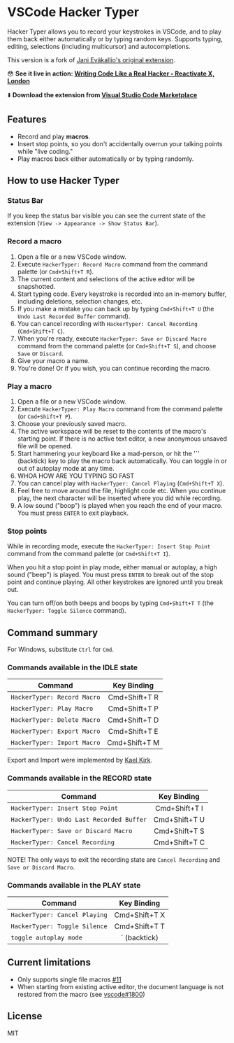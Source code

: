 # VSCode Hacker Typer

Hacker Typer allows you to record your keystrokes in VSCode, and to play them back either automatically or by typing random keys. Supports typing, editing, selections (including multicursor) and autocompletions.

This version is a fork of [Jani Eväkallio's original extension](https://github.com/jevakallio/vscode-hacker-typer).

😳 **See it live in action: [Writing Code Like a Real Hacker - Reactivate X, London](https://www.youtube.com/watch?v=ulnC-SDBDKE)**

⬇️ **Download the extension from [Visual Studio Code Marketplace](https://marketplace.visualstudio.com/items?itemName=nodename.vscode-hacker-typer-fork)**

## Features

- Record and play **macros**.
- Insert stop points, so you don't accidentally overrun your talking points while "live coding."
- Play macros back either automatically or by typing randomly.

## How to use Hacker Typer

### Status Bar

  If you keep the status bar visible you can see the current state of the extension
(`View -> Appearance -> Show Status Bar`).

### Record a macro

1. Open a file or a new VSCode window.
2. Execute `HackerTyper: Record Macro` command from the command palette (or `Cmd+Shift+T R`).
3. The current content and selections of the active editor will be snapshotted.
4. Start typing code. Every keystroke is recorded into an in-memory buffer, including deletions, selection changes, etc.
5. If you make a mistake you can back up by typing `Cmd+Shift+T U` (the `Undo Last Recorded Buffer` command).
6. You can cancel recording with `HackerTyper: Cancel Recording` (`Cmd+Shift+T C`).
7. When you're ready, execute `HackerTyper: Save or Discard Macro` command from the command palette (or `Cmd+Shift+T S`),
  and choose `Save` or `Discard`.
8. Give your macro a name.
9. You're done! Or if you wish, you can continue recording the macro.

### Play a macro

1. Open a file or a new VSCode window.
2. Execute `HackerTyper: Play Macro` command from the command palette (or `Cmd+Shift+T P`).
3. Choose your previously saved macro.
4. The active workspace will be reset to the contents of the macro's starting point. If there is no active text editor, a new anonymous unsaved file will be opened.
5. Start hammering your keyboard like a mad-person, or hit the '`' (backtick) key to play the macro back automatically.
You can toggle in or out of autoplay mode at any time.
6. WHOA HOW ARE YOU TYPING SO FAST
7. You can cancel play with `HackerTyper: Cancel Playing` (`Cmd+Shift+T X`).
8. Feel free to move around the file, highlight code etc. When you continue play, the next character will be inserted where you did while recording.
9. A low sound ("boop") is played when you reach the end of your macro. You must press `ENTER` to exit playback. 

### Stop points

While in recording mode, execute the `HackerTyper: Insert Stop Point` command from the command palette (or `Cmd+Shift+T I`).

When you hit a stop point in play mode, either manual or autoplay, a high sound ("beep") is played. You must press `ENTER` to break out of the stop point and continue playing. All other keystrokes are ignored until you break out.

You can turn off/on both beeps and boops by typing `Cmd+Shift+T T` (the `HackerTyper: Toggle Silence` command).

## Command summary

For Windows, substitute `Ctrl` for `Cmd`.

### Commands available in the IDLE state

| Command | Key Binding |
|-----------|:-----------:|
| `HackerTyper: Record Macro` | Cmd+Shift+T R |
| `HackerTyper: Play Macro`   | Cmd+Shift+T P |
| `HackerTyper: Delete Macro` | Cmd+Shift+T D |
| `HackerTyper: Export Macro` | Cmd+Shift+T E |
| `HackerTyper: Import Macro` | Cmd+Shift+T M |

Export and Import were implemented by [Kael Kirk](https://github.com/Kaelinator). 

### Commands available in the RECORD state

| Command | Key Binding |
|-----------|:-----------:|
| `HackerTyper: Insert Stop Point` | Cmd+Shift+T I |
| `HackerTyper: Undo Last Recorded Buffer` | Cmd+Shift+T U |
| `HackerTyper: Save or Discard Macro` | Cmd+Shift+T S |
| `HackerTyper: Cancel Recording` | Cmd+Shift+T C |

NOTE! The only ways to exit the recording state are `Cancel Recording` and `Save or Discard Macro`.

### Commands available in the PLAY state

| Command | Key Binding |
|-----------|:-----------:|
| `HackerTyper: Cancel Playing` |  Cmd+Shift+T X |
| `HackerTyper: Toggle Silence` |  Cmd+Shift+T T |
| `toggle autoplay mode` |  ` (backtick) |

## Current limitations

- Only supports single file macros [#11](https://github.com/jevakallio/vscode-hacker-typer/issues/11)
- When starting from existing active editor, the document language is not restored from the macro (see [vscode#1800](https://github.com/Microsoft/vscode/issues/1800))

## License

MIT
